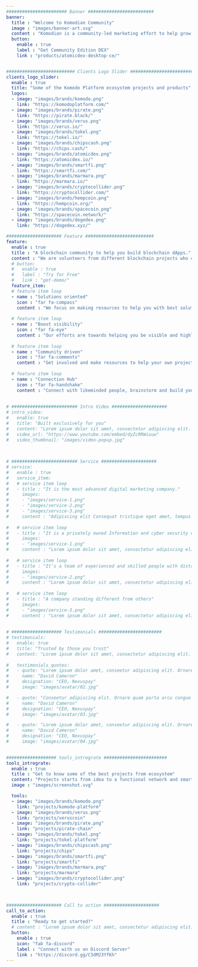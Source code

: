 ```yaml
---
####################### Banner #########################
banner:
  title : "Welcome to Komodian Community"
  image : "images/banner-art.svg"
  content : "Komodian is a community-led marketing effort to help grow Komodo Platform ecosystem projects. Members from each different independent communities can gather together at one hub like Komodian and share ideas and resources to help each other. We welcome all Komodo Platform ecosystem projects to join us."
  button:
    enable : true
    label : "Get Community Edition DEX"
    link : "products/atomicdex-desktop-ce/"


########################## Clients Logo Slider #########################
clients_logo_slider:
  enable : true
  title: "Some of the Komodo Platform ecosystem projects and products"
  logos:
  - image: "images/brands/komodo.png"
    link: "https://komodoplatform.com/"
  - image: "images/brands/pirate.png"
    link: "https://pirate.black/"
  - image: "images/brands/verus.png"
    link: "https://verus.io/"
  - image: "images/brands/tokel.png"
    link: "https://tokel.io/"
  - image: "images/brands/chipscash.png"
    link: "https://chips.cash/"
  - image: "images/brands/atomicdex.png"
    link: "https://atomicdex.io/"
  - image: "images/brands/smartfi.png"
    link: "https://smartfi.com/"
  - image: "images/brands/marmara.png"
    link: "https://marmara.io/"
  - image: "images/brands/cryptocollider.png"
    link: "https://cryptocollider.com/"
  - image: "images/brands/hempcoin.png"
    link: "https://hempcoin.org/"
  - image: "images/brands/spacecoin.png"
    link: "https://spacecoin.network/"
  - image: "images/brands/dogedex.png"
    link: "https://dogedex.xyz/"

##################### Feature ##########################
feature:
  enable : true
  title : "A blockchain community to help you build blockchain dApps."
  content : "We are volunteers from different blockchain projects who can share ideas and experience to guide you build your dApp ideas to reality."
  # button:
  #   enable : true
  #   label : "Try for Free"
  #   link : "get-demo/"
  feature_item:
  # feature item loop
  - name : "Solutions oriented"
    icon : "far fa-compass"
    content : "We focus on making resources to help you with best solutions to build your blockchain dApp."
    
  # feature item loop
  - name : "Boost visibility"
    icon : "far fa-eye"
    content : "Our efforts are towards helping you be visible and highlight what's unique about your dApps."
    
  # feature item loop
  - name : "Community driven"
    icon : "far fa-comments"
    content : "Get involved and make resources to help your own project and others in the Komodo Platform ecosystem."
    
  # feature item loop
  - name : "Connection Hub"
    icon : "far fa-handshake"
    content : "Connect with likeminded people, brainstorm and build your own team. There's always a need for talent."
      
      
# ######################### Intro Video #####################
# intro_video:
#   enable: true
#   title: "Built exclusively for you"
#   content: "Lorem ipsum dolor sit amet, consectetur adipiscing elit. Morbi egestas Werat viverra id et aliquet. vulputate egestas sollicitudin."
#   video_url: "https://www.youtube.com/embed/dyZcRRWiuuw"
#   video_thumbnail: "images/video-popup.jpg"

      
      
# ######################### Service #####################
# service:
#   enable : true
#   service_item:
#   # service item loop
#   - title : "It is the most advanced digital marketing company."
#     images:
#     - "images/service-1.png"
#     - "images/service-2.png"
#     - "images/service-3.png"
#     content : "Adipiscing elit Consequat tristique eget amet, tempus eu at consecttur. Leo facilisi nunc viverra tellus. Ac laoreet sit vel consquat. consectetur adipiscing elit. Consequat tristique eget amet, tempus eu at consecttur. Leo facilisi nunc viverra tellus. Ac laoreet sit vel consquat."
      
#   # service item loop
#   - title : "It is a privately owned Information and cyber security company"
#     images:
#     - "images/service-1.png"
#     content : "Lorem ipsum dolor sit amet, consectetur adipiscing elit. Consequat tristique eget amet, tempus eu at consecttur. Leo facilisi nunc viverra tellus. Ac laoreet sit vel consquat. consectetur adipiscing elit. Consequat tristique eget amet, tempus eu at consecttur. Leo facilisi nunc viverra tellus. Ac laoreet sit vel consquat."
      
#   # service item loop
#   - title : "It’s a team of experienced and skilled people with distributions"
#     images:
#     - "images/service-2.png"
#     content : "Lorem ipsum dolor sit amet, consectetur adipiscing elit. Consequat tristique eget amet, tempus eu at consecttur. Leo facilisi nunc viverra tellus. Ac laoreet sit vel consquat. consectetur adipiscing elit. Consequat tristique eget amet, tempus eu at consecttur. Leo facilisi nunc viverra tellus. Ac laoreet sit vel consquat."
      
#   # service item loop
#   - title : "A company standing different from others"
#     images:
#     - "images/service-3.png"
#     content : "Lorem ipsum dolor sit amet, consectetur adipiscing elit. Consequat tristique eget amet, tempus eu at consecttur. Leo facilisi nunc viverra tellus. Ac laoreet sit vel consquat. consectetur adipiscing elit. Consequat tristique eget amet, tempus eu at consecttur. Leo facilisi nunc viverra tellus. Ac laoreet sit vel consquat."
       
       
# ################### Testimonials ########################
# testimonials:
#   enable: true
#   title: "Trusted by those you trust"
#   content: "Lorem ipsum dolor sit amet, consectetur adipiscing elit. Morbi egestas Werat viverra id et aliquet. vulputate egestas sollicitudin."
  
#   testimonials_quotes:
#   - quote: "Lorem ipsum dolor amet, conseetur adipiscing elit. Ornare quam porta arcu congue felis volutpat. Vitae lectudbfs dolor faucibus"
#     name: "David Cameron"
#     designation: "CEO, Nexuspay"
#     image: "images/avatar/02.jpg"

#   - quote: "Conseetur adipiscing elit. Ornare quam porta arcu congue felis volutpat. Vitae lectudbfs pellentesque vitae dolor faucibus"
#     name: "David Cameron"
#     designation: "CEO, Nexuspay"
#     image: "images/avatar/03.jpg"

#   - quote: "Lorem ipsum dolor amet, conseetur adipiscing elit. Ornare quam porta arcu congue felis volutpat. Vitae lectudbfs pellentesque vitae dolor"
#     name: "David Cameron"
#     designation: "CEO, Nexuspay"
#     image: "images/avatar/04.jpg"
        

################### tools_intregrate ########################
tools_intregrate:
  enable : true
  title : "Get to know some of the best projects from ecosystem"
  content: "Projects starts from idea to a functional network and smart decentralised applications pretty quick in Komodo Platform ecosystem. Check out some of the best projects which evolved from Komodo Platform ecosystem."
  image : "images/screenshot.svg"

  tools:
  - image: "images/brands/komodo.png"
    link: "projects/komodo-platform"
  - image: "images/brands/verus.png"
    link: "projects/veruscoin"
  - image: "images/brands/pirate.png"
    link: "projects/pirate-chain"
  - image: "images/brands/tokel.png"
    link: "projects/tokel-platform"
  - image: "images/brands/chipscash.png"
    link: "projects/chips"
  - image: "images/brands/smartfi.png"
    link: "projects/smartfi"
  - image: "images/brands/marmara.png"
    link: "projects/marmara"
  - image: "images/brands/cryptocollider.png"
    link: "projects/crypto-collider"

  

##################### Call to action #####################
call_to_action:
  enable : true
  title : "Ready to get started?"
  # content : "Lorem ipsum dolor sit amet, consectetur adipiscing elit. Consequat eget amtempus eu at consecttur."
  button:
    enable : true
    icon: "fab fa-discord"
    label : "Connect with us on Discord Server"
    link : "https://discord.gg/C3dM23YfKh"
---
```

